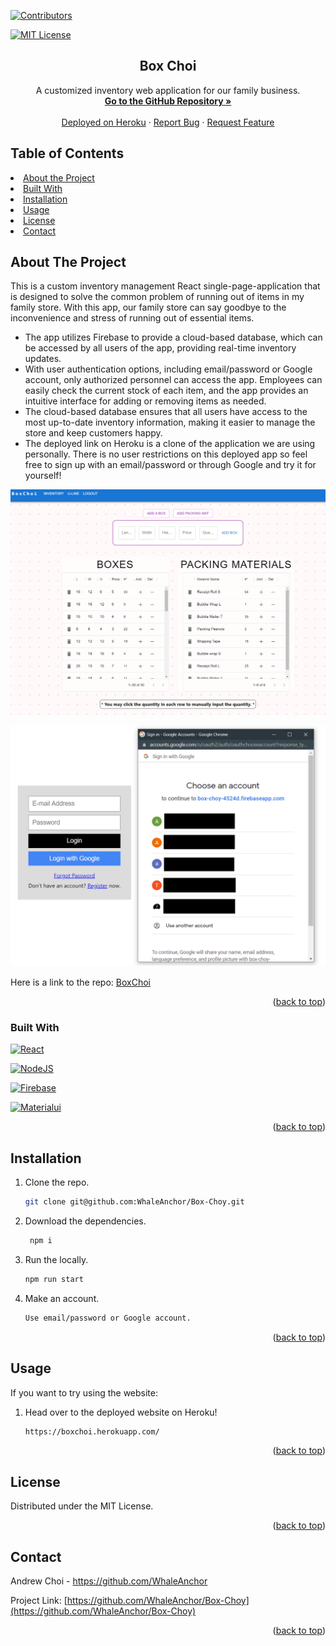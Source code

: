 <div id="top"></div>

[![Contributors][contributors-shield]][contributors-url]

[![MIT License][license-shield]][license-url]

<div>
<h2 align="center">Box Choi</h2>
<p align="center">
    A customized inventory web application for our family business.
    <br />
    <a href="https://github.com/WhaleAnchor/Box-Choy"><strong> Go to the GitHub Repository »</strong></a>
    <br />
    <br />
    <a href="https://boxchoi.herokuapp.com/">Deployed on Heroku</a>
    ·
    <a href="https://github.com/WhaleAnchor/Box-Choy/issues">Report Bug</a>
    ·
    <a href="https://github.com/WhaleAnchor/Box-Choy/issues">Request Feature</a>
  </p>
</div>

## Table of Contents

<li><a href="#about-the-project">About the Project</a></li>
<li><a href="#built-with">Built With</a></li>
<li><a href="#installation">Installation</a></li>
<li><a href="#usage">Usage</a></li>
<li><a href="#license">License</a></li>
<li><a href="#contact">Contact</a></li>

## About The Project


This is a custom inventory management React single-page-application that is designed to solve the common problem of running out of items in my family store. With this app, our family store can say goodbye to the inconvenience and stress of running out of essential items. 
* The app utilizes Firebase to provide a cloud-based database, which can be accessed by all users of the app, providing real-time inventory updates.
* With user authentication options, including email/password or Google account, only authorized personnel can access the app. Employees can easily check the current stock of each item, and the app provides an intuitive interface for adding or removing items as needed.
* The cloud-based database ensures that all users have access to the most up-to-date inventory information, making it easier to manage the store and keep customers happy.
* The deployed link on Heroku is a clone of the application we are using personally. There is no user restrictions on this deployed app so feel free to sign up with an email/password or through Google and try it for yourself!

![Box-Choi](assets/screenshot1.png "Image of Inventory Page") 

![Box-Choi](assets/screenshot2.png "Image of Login Page") 

Here is a link to the repo: <a href="https://github.com/WhaleAnchor/Box-Choy">BoxChoi</a>

<p align="right">(<a href="#top">back to top</a>)</p>

### Built With

[![React][react-shield]][react-url]

[![NodeJS][nodejs-shield]][nodejs-url]

[![Firebase][firebase-shield]][firebase-url]

[![Materialui][materialui-shield]][materialui-url]

<p align="right">(<a href="#top">back to top</a>)</p>

## Installation

1. Clone the repo.
    ```sh
    git clone git@github.com:WhaleAnchor/Box-Choy.git
    ```
2. Download the dependencies.
   ```sh
    npm i
   ```
3. Run the locally.
    ```sh
    npm run start
    ```
4. Make an account.
    ```sh
    Use email/password or Google account.
    ```

<p align="right">(<a href="#top">back to top</a>)</p>

## Usage

If you want to try using the website:

1. Head over to the deployed website on Heroku!
   ```sh
   https://boxchoi.herokuapp.com/
   ```

<p align="right">(<a href="#top">back to top</a>)</p>

## License

Distributed under the MIT License.

<p align="right">(<a href="#top">back to top</a>)</p>

## Contact

Andrew Choi - https://github.com/WhaleAnchor

Project Link: [https://github.com/WhaleAnchor/Box-Choy](https://github.com/WhaleAnchor/Box-Choy)

<p align="right">(<a href="#top">back to top</a>)</p>

<!-- Markdown links -->
[contributors-shield]:https://img.shields.io/github/contributors/WhaleAnchor/Tech-Blog.svg?style=for-the-badge
[contributors-url]:https://github.com/WhaleAnchor/Tech-Blog/graphs/contributors

[license-shield]:https://img.shields.io/github/license/othneildrew/Best-README-Template.svg?style=for-the-badge
[license-url]:https://github.com/othneildrew/Best-README-Template/blob/master/LICENSE.txt

[react-shield]:https://img.shields.io/badge/React-20232A?style=for-the-badge&logo=react&logoColor=61DAFB
[react-url]:https://react.dev/reference/react

[nodejs-shield]:https://img.shields.io/badge/Node.js-339933?style=for-the-badge&logo=nodedotjs&logoColor=white
[nodejs-url]: https://nodejs.org/en/

[firebase-shield]:https://img.shields.io/badge/firebase-ffca28?style=for-the-badge&logo=firebase&logoColor=black
[firebase-url]:https://firebase.google.com/docs

[materialui-shield]:https://img.shields.io/badge/Material%20UI-007FFF?style=for-the-badge&logo=mui&logoColor=white
[materialui-url]:https://mui.com/material-ui/getting-started/overview/


